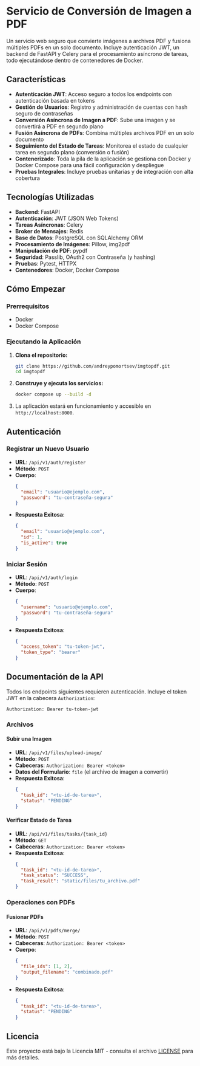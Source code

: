 # Servicio de Conversión de Imagen a PDF

Un servicio web seguro que convierte imágenes a archivos PDF y fusiona múltiples PDFs en un solo documento. Incluye autenticación JWT, un backend de FastAPI y Celery para el procesamiento asíncrono de tareas, todo ejecutándose dentro de contenedores de Docker.

## Características

- **Autenticación JWT**: Acceso seguro a todos los endpoints con autenticación basada en tokens
- **Gestión de Usuarios**: Registro y administración de cuentas con hash seguro de contraseñas
- **Conversión Asíncrona de Imagen a PDF**: Sube una imagen y se convertirá a PDF en segundo plano
- **Fusión Asíncrona de PDFs**: Combina múltiples archivos PDF en un solo documento
- **Seguimiento del Estado de Tareas**: Monitorea el estado de cualquier tarea en segundo plano (conversión o fusión)
- **Contenerizado**: Toda la pila de la aplicación se gestiona con Docker y Docker Compose para una fácil configuración y despliegue
- **Pruebas Integrales**: Incluye pruebas unitarias y de integración con alta cobertura

## Tecnologías Utilizadas

- **Backend**: FastAPI
- **Autenticación**: JWT (JSON Web Tokens)
- **Tareas Asíncronas**: Celery
- **Broker de Mensajes**: Redis
- **Base de Datos**: PostgreSQL con SQLAlchemy ORM
- **Procesamiento de Imágenes**: Pillow, img2pdf
- **Manipulación de PDF**: pypdf
- **Seguridad**: Passlib, OAuth2 con Contraseña (y hashing)
- **Pruebas**: Pytest, HTTPX
- **Contenedores**: Docker, Docker Compose

## Cómo Empezar

### Prerrequisitos

- Docker
- Docker Compose

### Ejecutando la Aplicación

1.  **Clona el repositorio:**
    ```bash
    git clone https://github.com/andreypomortsev/imgtopdf.git
    cd imgtopdf
    ```

2.  **Construye y ejecuta los servicios:**
    ```bash
    docker compose up --build -d
    ```

3.  La aplicación estará en funcionamiento y accesible en `http://localhost:8000`.

## Autenticación

### Registrar un Nuevo Usuario
- **URL**: `/api/v1/auth/register`
- **Método**: `POST`
- **Cuerpo**:
  ```json
  {
    "email": "usuario@ejemplo.com",
    "password": "tu-contraseña-segura"
  }
  ```
- **Respuesta Exitosa**:
  ```json
  {
    "email": "usuario@ejemplo.com",
    "id": 1,
    "is_active": true
  }
  ```

### Iniciar Sesión
- **URL**: `/api/v1/auth/login`
- **Método**: `POST`
- **Cuerpo**:
  ```json
  {
    "username": "usuario@ejemplo.com",
    "password": "tu-contraseña-segura"
  }
  ```
- **Respuesta Exitosa**:
  ```json
  {
    "access_token": "tu-token-jwt",
    "token_type": "bearer"
  }
  ```

## Documentación de la API

Todos los endpoints siguientes requieren autenticación. Incluye el token JWT en la cabecera `Authorization`:
```
Authorization: Bearer tu-token-jwt
```

### Archivos

#### Subir una Imagen
- **URL**: `/api/v1/files/upload-image/`
- **Método**: `POST`
- **Cabeceras**: `Authorization: Bearer <token>`
- **Datos del Formulario**: `file` (el archivo de imagen a convertir)
- **Respuesta Exitosa**:
  ```json
  {
    "task_id": "<tu-id-de-tarea>",
    "status": "PENDING"
  }
  ```

#### Verificar Estado de Tarea
- **URL**: `/api/v1/files/tasks/{task_id}`
- **Método**: `GET`
- **Cabeceras**: `Authorization: Bearer <token>`
- **Respuesta Exitosa**:
  ```json
  {
    "task_id": "<tu-id-de-tarea>",
    "task_status": "SUCCESS",
    "task_result": "static/files/tu_archivo.pdf"
  }
  ```

### Operaciones con PDFs

#### Fusionar PDFs
- **URL**: `/api/v1/pdfs/merge/`
- **Método**: `POST`
- **Cabeceras**: `Authorization: Bearer <token>`
- **Cuerpo**:
  ```json
  {
    "file_ids": [1, 2],
    "output_filename": "combinado.pdf"
  }
  ```
- **Respuesta Exitosa**:
  ```json
  {
    "task_id": "<tu-id-de-tarea>",
    "status": "PENDING"
  }
  ```

## Licencia

Este proyecto está bajo la Licencia MIT - consulta el archivo [LICENSE](LICENSE) para más detalles.
